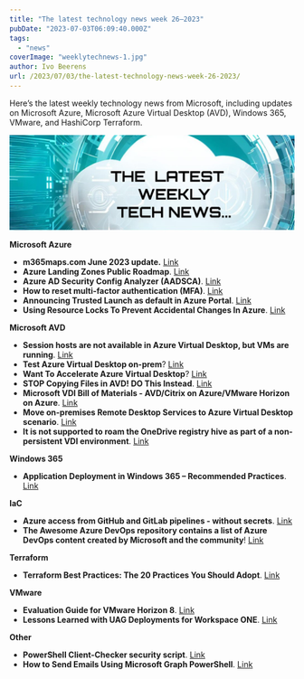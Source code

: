 ```yaml
---
title: "The latest technology news week 26–2023"
pubDate: "2023-07-03T06:09:40.000Z"
tags: 
  - "news"
coverImage: "weeklytechnews-1.jpg"
author: Ivo Beerens
url: /2023/07/03/the-latest-technology-news-week-26-2023/
---
```


Here’s the latest weekly technology news from Microsoft, including updates on Microsoft Azure, Microsoft Azure Virtual Desktop (AVD), Windows 365, VMware, and HashiCorp Terraform.

![newsletter](images/weeklytechnews-1.jpg)

**Microsoft Azure**

- **m365maps.com June 2023 update.** [Link](https://m365maps.com/)
- **Azure Landing Zones Public Roadmap**. [Link](https://github.com/orgs/Azure/projects/487)
- **Azure AD Security Config Analyzer (AADSCA)**. [Link](https://github.com/Cloud-Architekt/AzureAD-Attack-Defense/blob/main/AADSecurityConfigAnalyzer.md)
- **How to reset multi-factor authentication (MFA)**. [Link](https://www.youtube.com/watch?v=uviHP-giFzg)
- **Announcing Trusted Launch as default in Azure Portal**. [Link](https://techcommunity.microsoft.com/t5/azure-confidential-computing/announcing-trusted-launch-as-default-in-azure-portal/ba-p/3854872?WT.mc_id=DT-MVP-5001664)
- **Using Resource Locks To Prevent Accidental Changes In Azure**. [Link](https://techcommunity.microsoft.com/t5/core-infrastructure-and-security/using-resource-locks-to-prevent-accidental-changes-in-azure/ba-p/3842402?WT.mc_id=DT-MVP-5001664)

**Microsoft AVD**

- **Session hosts are not available in Azure Virtual Desktop, but VMs are running**. [Link](https://blog.itprocloud.de/Session-Hosts-are-unavailable-or-shutdown-even-if-the-VMs-are-running/)
- **Test Azure Virtual Desktop on-prem**? [Link](https://virtualbrat.com/2023/06/20/want-to-test-azure-virtual-desktop-on-prem-heres-a-guide-taking-you-from-0-to-a-functional-single-node-azure-stack-hci-cluster-and-azure-gallery-images-installed-and-added-to-your-avd-environment/)
- **Want To Accelerate Azure Virtual Desktop**? [Link](https://lnkd.in/ec4HhUya)
- **STOP Copying Files in AVD! DO This Instead**. [Link](https://www.linkedin.com/in/dean-cefola-2902934b/)
- **Microsoft VDI Bill of Materials - AVD/Citrix on Azure/VMware Horizon on Azure**. [Link](https://www.linkedin.com/smart-links/AQEq152YU8klBw/75dfee42-2c16-43c2-a57b-dc65564b03b2)
- **Move on-premises Remote Desktop Services to Azure Virtual Desktop scenario**. [Link](https://learn.microsoft.com/en-us/azure/cloud-adoption-framework/migrate/azure-best-practices/contoso-migration-rds-to-wvd)
- **It is not supported to roam the OneDrive registry hive as part of a non-persistent VDI environment**. [Link](https://learn.microsoft.com/en-us/sharepoint/sync-vdi-support)

**Windows 365**

- **Application Deployment in Windows 365 – Recommended Practices**. [Link](https://techcommunity.microsoft.com/t5/windows-365/application-deployment-in-windows-365-recommended-practices/m-p/3860078)

**IaC**

- **Azure access from GitHub and GitLab pipelines - without secrets**. [Link](https://techcommunity.microsoft.com/t5/fasttrack-for-azure/azure-access-from-github-and-gitlab-pipelines-without-secrets/ba-p/3858885)
- **The Awesome Azure DevOps repository contains a list of Azure DevOps content created by Microsoft and the community**! [Link](https://github.com/johnlokerse/awesome-azure-devops)

**Terraform**

- **Terraform Best Practices: The 20 Practices You Should Adopt**. [Link](https://dzone.com/articles/terraform-best-practices-the-20-practices)

**VMware**

- **Evaluation Guide for VMware Horizon 8**. [Link](https://techzone.VMware.com/resource/quick-start-tutorial-VMware-horizon-8?utm_source=dlvr.it&utm_medium=linkedin#technical-introduction-and-features)
- **Lessons Learned with UAG Deployments for Workspace ONE**. [Link](https://mobile-jon.com/2021/04/26/lessons-learned-with-uag-deployments-for-workspace-one/)

**Other**

- **PowerShell Client-Checker security script**. [Link](https://github.com/LuemmelSec/Pentest-Tools-Collection/tree/main/tools/Client-Checker)
- **How to Send Emails Using Microsoft Graph PowerShell**. [Link](https://ourcloudnetwork.com/how-to-send-emails-using-microsoft-graph-PowerShell/)